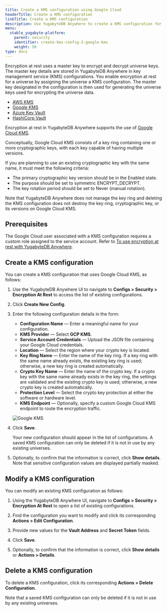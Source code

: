 ```yaml
---
title: Create a KMS configuration using Google Cloud
headerTitle: Create a KMS configuration
linkTitle: Create a KMS configuration
description: Use YugabyteDB Anywhere to create a KMS configuration for Google Cloud KMS.
menu:
  stable_yugabyte-platform:
    parent: security
    identifier: create-kms-config-2-google-kms
    weight: 50
type: docs
---
```


Encryption at rest uses a master key to encrypt and decrypt universe keys. The master key details are stored in YugabyteDB Anywhere in key management service (KMS) configurations. You enable encryption at rest for a universe by assigning the universe a KMS configuration. The master key designated in the configuration is then used for generating the universe keys used for encrypting the universe data.

<ul class="nav nav-tabs-alt nav-tabs-yb">
  <li >
    <a href="../aws-kms/" class="nav-link">
      <i class="fa-brands fa-aws" aria-hidden="true"></i>
      AWS KMS
    </a>
  </li>
  <li >
    <a href="../google-kms/" class="nav-link active">
      <i class="fa-brands fa-google" aria-hidden="true"></i>
      Google KMS
    </a>
  </li>

  <li >
    <a href="../azure-kms/" class="nav-link">
      <i class="icon-azure" aria-hidden="true"></i>
      Azure Key Vault
    </a>
  </li>

  <li >
    <a href="../hashicorp-kms/" class="nav-link">
      <i class="icon-postgres" aria-hidden="true"></i>
      HashiCorp Vault
    </a>
  </li>

</ul>

Encryption at rest in YugabyteDB Anywhere supports the use of [Google Cloud KMS](https://cloud.google.com/security-key-management).

Conceptually, Google Cloud KMS consists of a key ring containing one or more cryptographic keys, with each key capable of having multiple versions.

If you are planning to use an existing cryptographic key with the same name, it must meet the following criteria:

- The primary cryptographic key version should be in the Enabled state.
- The purpose should be set to symmetric ENCRYPT_DECRYPT.
- The key rotation period should be set to Never (manual rotation).

Note that YugabyteDB Anywhere does not manage the key ring and deleting the KMS configuration does not destroy the key ring, cryptographic key, or its versions on Google Cloud KMS.

## Prerequisites

The Google Cloud user associated with a KMS configuration requires a custom role assigned to the service account. Refer to [To use encryption at rest with YugabyteDB Anywhere](../../../prepare/cloud-permissions/cloud-permissions-ear/).

## Create a KMS configuration

You can create a KMS configuration that uses Google Cloud KMS, as follows:

1. Use the YugabyteDB Anywhere UI to navigate to **Configs > Security > Encryption At Rest** to access the list of existing configurations.

1. Click **Create New Config**.

1. Enter the following configuration details in the form:

    - **Configuration Name** — Enter a meaningful name for your configuration.
    - **KMS Provider** — Select **GCP KMS**.
    - **Service Account Credentials** — Upload the JSON file containing your Google Cloud credentials.
    - **Location** — Select the region where your crypto key is located.
    - **Key Ring Name** — Enter the name of the key ring. If a key ring with the same name already exists, the existing key ring is used; otherwise, a new key ring is created automatically.
    - **Crypto Key Name** — Enter the name of the crypto key. If a crypto key with the same name already exists in the key ring, the settings are validated and the existing crypto key is used; otherwise, a new crypto key is created automatically.
    - **Protection Level** — Select the crypto key protection at either the software or hardware level.
    - **KMS Endpoint** — Optionally, specify a custom Google Cloud KMS endpoint to route the encryption traffic.

    ![Google KMS](/images/yp/security/googlekms-config.png)

1. Click **Save**.

    Your new configuration should appear in the list of configurations. A saved KMS configuration can only be deleted if it is not in use by any existing universes.

1. Optionally, to confirm that the information is correct, click **Show details**. Note that sensitive configuration values are displayed partially masked.

## Modify a KMS configuration

You can modify an existing KMS configuration as follows:

1. Using the YugabyteDB Anywhere UI, navigate to **Configs > Security > Encryption At Rest** to open a list of existing configurations.

1. Find the configuration you want to modify and click its corresponding **Actions > Edit Configuration**.

1. Provide new values for the **Vault Address** and **Secret Token** fields.

1. Click **Save**.

1. Optionally, to confirm that the information is correct, click **Show details** or **Actions > Details**.

## Delete a KMS configuration

To delete a KMS configuration, click its corresponding **Actions > Delete Configuration**.

Note that a saved KMS configuration can only be deleted if it is not in use by any existing universes.
